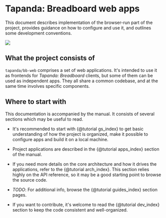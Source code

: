 # Tapanda: Breadboard web apps

This document describes implementation of the browser-run part of the project, 
provides guidance on how to configure and use it, 
and outlines some development conventions.

![](images/logo.png)

## What the project consists of

`tapanda/bb-web` comprises a set of web applications. It's intended to use it as frontends for 
_Tapanda: Breadboard_ clients, but some of them can be used as independent apps. 
They all share a common codebase, and at the same time involves specific components.

## Where to start with

This documentation is accompanied by the manual. It consists of several sections which may be useful to read.

* It's recommended to start with {@tutorial gs_index} to get basic understanding of 
  how the project is organized, make it possible to configure apps and build it on a local machine.
  
* Project applications are described in the {@tutorial apps_index} 
  section of the manual.
  
* If you need more details on the core architecture and how it drives the applications, 
  refer to the {@tutorial arch_index}. This section relies highly on the API reference, 
  so it may be a good starting point to browse the source code.

* _TODO_: For additional info, browse the {@tutorial guides_index} section pages.

* If you want to contribute, it's welcome to read the {@tutorial dev_index}
  section to keep the code consistent and well-organized.
